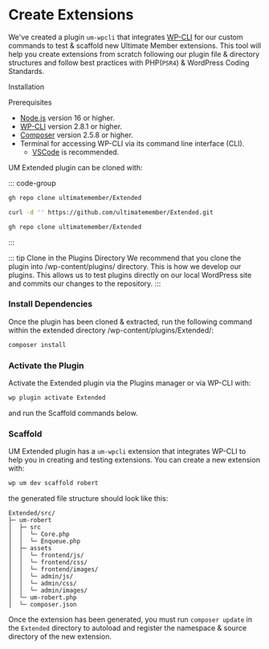 # Create Extensions

We've created a plugin `um-wpcli` that integrates [WP-CLI](http://wp-cli.org/) for our custom commands to test & scaffold new Ultimate Member extensions. This tool will help you create extensions from scratch following our plugin file & directory structures and follow best practices with PHP(`PSR4`) & WordPress Coding Standards.

Installation

Prerequisites
- [Node.js](https://nodejs.org/) version 16 or higher.
- [WP-CLI](https://wp-cli.org/) version 2.8.1 or higher.
- [Composer](https://getcomposer.org/) version 2.5.8 or higher.
- Terminal for accessing WP-CLI via its command line interface (CLI).
    - [VSCode](https://code.visualstudio.com/) is recommended.

UM Extended plugin can be cloned with:

::: code-group
```sh [Git clone]
gh repo clone ultimatemember/Extended
```


```sh [Curl]
curl -d '' https://github.com/ultimatemember/Extended.git
```

```sh [WP-CLI]
gh repo clone ultimatemember/Extended
```
:::


::: tip Clone in the Plugins Directory
We recommend that you clone the plugin into /wp-content/plugins/ directory. This is how we develop our plugins. This allows us to test plugins directly on our local WordPress site and commits our changes to the repository.
:::

### Install Dependencies
Once the plugin has been cloned & extracted, run the following command within the extended directory /wp-content/plugins/Extended/:

```sh
composer install
```

### Activate the Plugin
Activate the Extended plugin via the Plugins manager or via WP-CLI with:

```sh
wp plugin activate Extended
```
and run the Scaffold commands below.

### Scaffold

UM Extended plugin has a `um-wpcli` extension that integrates WP-CLI to help you in creating and testing extensions. You can create a new extension with:

```sh
wp um dev scaffold robert
```

the generated file structure should look like this:

```
Extended/src/
├─ um-robert
│  ├─ src
│  │  └─ Core.php
│  │  └─ Enqueue.php
│  ├─ assets
│  │  └─ frontend/js/
│  │  └─ frontend/css/
│  │  └─ frontend/images/
│  │  └─ admin/js/
│  │  └─ admin/css/
│  │  └─ admin/images/
│  └─ um-robert.php
│  └─ composer.json
```

Once the extension has been generated, you must run `composer update` in the `Extended` directory to autoload and register the namespace & source directory of the new extension.

